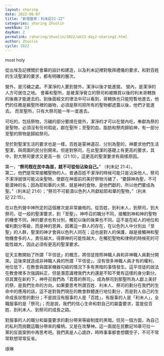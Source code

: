 ```yaml
---
layout: sharing
date: 2022-06-07
title: "新增靈修：利未記21-22"
categories: sharing Zhuolin
weekNum: 23
dayNum: 2
permalink: /sharing/zhuolin/2022/wk23-day2-sharing2.html
author: Zhuolin
cycle: 2022
---  
```


most holy

從出埃及記裡關於會幕的設計和建造，以及利未記裡對敬拜禮儀的要求，和對百姓的生活聖潔的要求，都有明確的層次。

營外，是污穢之處。不潔淨的人要到營外，潔淨以後才能進營。
營內，是潔淨的人方可居住之地。
會幕和聖所，是被潔淨膏立的祭司和被贖買以後的利未哥轄族的後裔才能進去的。到後面經文的律法中可以看到，哥轄族也只能短暫地進去，他們的任務是搬聖所裡的器物，必須是祭司把所有的聖物都遮蓋以後，他們才能進去。
而至聖所，只有大祭司能一年一度進去。

可吃的，包括祭物，污穢的部分要燒在營外，潔淨的才可以在營內吃，奉獻為祭的是聖物，必須沒有任何瑕疵，獻在聖所；至聖的血、脂肪和祭肉歸給神，有一部分至聖的祭物是歸給祭司。

至於對聖潔生活的要求也是一樣，百姓是蒙神選召、分別為聖的，神要求他們生活聖潔，與周圍的民分別開來。但是對祭司，在此聖潔的基礎上有更高的要求，其中，對大祭司要求又更高一些（21:10）。這更高的聖潔要求有兩樣原因。

第一，“**祭司既在民中為首，就不可從俗沾染自己。**”
（利未記‬ ‭21:4‬）。  
第二，他們是常常接觸聖物的人，普通百姓不潔淨的時候可能只是沾染他人，祭司不潔淨就很可能沾染聖物，使獻在神面前的美好祭物污穢了，“要歸神為聖，不可褻瀆神的名；因為耶和華的火祭，就是神的食物，是他們獻的，所以他們要成為聖。”（‭‭利未記‬ ‭21:6‬）；‬‬“祭司不可褻瀆以色列人所獻給耶和華的聖物，”（‭‭利未記‬ ‭22:15‬）。

在以色列營中神所定的這個層次是非常嚴格的。從百姓，到利未人，到祭司，到大祭司，從一般的聖潔要求，到「至聖」，神呼召的職分不同，接觸到神和神的聖物的機會不同，神的要求也有分別，觸犯以後的後果也不同。這不是在給人的地位和權利劃分等級，而是神的恩典，因著這一群人的存在，在以色列人中分別出「至聖」的人群，聖潔的神才會與以色列人同在；這也是對人的保護，越是接觸神和聖物機會多的人，責任越大，得罪神的可能性越大，在觸犯聖物和律例的時候死的可能性越大，因此必須有更高的聖潔要求。

從天主教開始了所謂「平信徒」的概念，將信徒按照神職人員和非神職人員劃分開來。這後來就造成非神職人員的所謂「平信徒」，沒有很多神職人員才有的權利，地位低下，在教會與國家機器勾結的情況下多有黑暗的事情發生。這平信徒的說法在教會裡多次強調糾正，但是潛意識裡我們大約還是不知不覺有這樣的身分劃分。但其實在新約下，神呼召我們為「君尊的祭司」，成為祭司到那聖所為人獻上美好的祭，是我們生命的方向。如果要思考所謂百姓、利未人、祭司的劃分在我們的生命中的應用的話，這不是對我們現在的教會群體進行地位劃分，而是對人自己的生命成長狀態的劃分；不是說沒有服事的人是「百姓」，有服事的人是「利未人」，全職服事的是「祭司」；而是說，我們的信心生命和對自己的屬靈要求，當是從百姓、到利未人、到祭司的成長之路。

對服事的人的職分和屬靈要求的劃分帶來等級制度的黑暗。但另一個方面，為自己的私利而挑戰這職分帶來的權柄，又是在攻擊神。這一面就在民數記16章可拉一黨的反面案例中再思考吧。我們真是人心詭詐，時時事事都會想鑽空子，不可不常常默想常常反省。

琢琳
